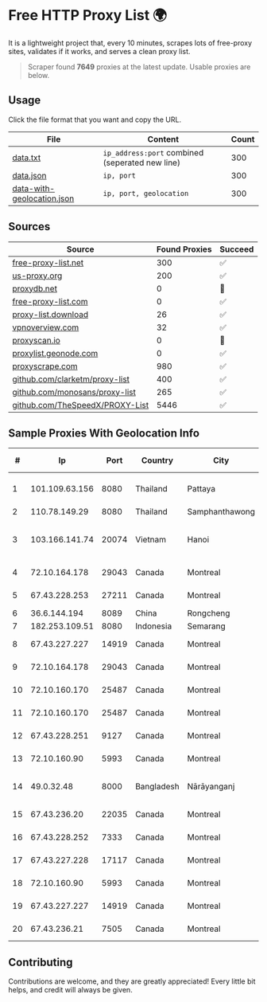 
# Free HTTP Proxy List 🌍

It is a lightweight project that, every 10 minutes, scrapes lots of free-proxy sites, validates if it works, and serves a clean proxy list.


> Scraper found **7649** proxies at the latest update. Usable proxies are below.

## Usage

Click the file format that you want and copy the URL.


|File|Content|Count|
|----|-------|-----|
|[data.txt](https://raw.githubusercontent.com/themiralay/Proxy-List-World/master/data.txt)|`ip_address:port` combined (seperated new line)|300|
|[data.json](https://raw.githubusercontent.com/themiralay/Proxy-List-World/master/data.json)|`ip, port`|300|
|[data-with-geolocation.json](https://raw.githubusercontent.com/themiralay/Proxy-List-World/master/data-with-geolocation.json)|`ip, port, geolocation`|300|

## Sources

|Source|Found Proxies|Succeed|
|------|-------------|-------|
|[free-proxy-list.net](https://free-proxy-list.net)|300|✅|
|[us-proxy.org](https://www.us-proxy.org)|200|✅|
|[proxydb.net](http://proxydb.net)|0|🚫|
|[free-proxy-list.com](https://free-proxy-list.com/?page=&port=&type%5B%5D=http&type%5B%5D=https&up_time=0&search=Search)|0|✅|
|[proxy-list.download](https://www.proxy-list.download/HTTP)|26|✅|
|[vpnoverview.com](https://vpnoverview.com/privacy/anonymous-browsing/free-proxy-servers)|32|✅|
|[proxyscan.io](https://www.proxyscan.io)|0|🚫|
|[proxylist.geonode.com](https://proxylist.geonode.com/api/proxy-list?limit=300&page=1&sort_by=lastChecked&sort_type=desc&protocols=http,https)|0|✅|
|[proxyscrape.com](https://api.proxyscrape.com/v2/?request=displayproxies&protocol=http&timeout=10000&country=all&ssl=all&anonymity=all)|980|✅|
|[github.com/clarketm/proxy-list](https://raw.githubusercontent.com/clarketm/proxy-list/master/proxy-list-raw.txt)|400|✅|
|[github.com/monosans/proxy-list](https://raw.githubusercontent.com/monosans/proxy-list/main/proxies/http.txt)|265|✅|
|[github.com/TheSpeedX/PROXY-List](https://raw.githubusercontent.com/TheSpeedX/PROXY-List/master/http.txt)|5446|✅|


## Sample Proxies With Geolocation Info

|#|Ip|Port|Country|City|Internet Service Provider|
|-|--|----|-------|----|-------------------------|
|1|101.109.63.156|8080|Thailand|Pattaya|TOT Public Company Limited|
|2|110.78.149.29|8080|Thailand|Samphanthawong|CAT-BB|
|3|103.166.141.74|20074|Vietnam|Hanoi|Viet NAM Cloud Technology Joint Stock Company|
|4|72.10.164.178|29043|Canada|Montreal|GloboTech Communications|
|5|67.43.228.253|27211|Canada|Montreal|GloboTech Communications|
|6|36.6.144.194|8089|China|Rongcheng|Chinanet|
|7|182.253.109.51|8080|Indonesia|Semarang|Biznet Metronet|
|8|67.43.227.227|14919|Canada|Montreal|GloboTech Communications|
|9|72.10.164.178|29043|Canada|Montreal|GloboTech Communications|
|10|72.10.160.170|25487|Canada|Montreal|GloboTech Communications|
|11|72.10.160.170|25487|Canada|Montreal|GloboTech Communications|
|12|67.43.228.251|9127|Canada|Montreal|GloboTech Communications|
|13|72.10.160.90|5993|Canada|Montreal|GloboTech Communications|
|14|49.0.32.48|8000|Bangladesh|Nārāyanganj|Always On Network Bangladesh Ltd.|
|15|67.43.236.20|22035|Canada|Montreal|GloboTech Communications|
|16|67.43.228.252|7333|Canada|Montreal|GloboTech Communications|
|17|67.43.227.228|17117|Canada|Montreal|GloboTech Communications|
|18|72.10.160.90|5993|Canada|Montreal|GloboTech Communications|
|19|67.43.227.227|14919|Canada|Montreal|GloboTech Communications|
|20|67.43.236.21|7505|Canada|Montreal|GloboTech Communications|



## Contributing

Contributions are welcome, and they are greatly appreciated! Every
little bit helps, and credit will always be given.

